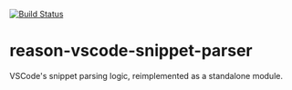 [![Build Status](https://dev.azure.com/despairblue/reason-vscode-snippet-parser/_apis/build/status/despairblue.reason-vscode-snippet-parser?branchName=turn-to-reason-vscode-snippet-parser)](https://dev.azure.com/despairblue/reason-vscode-snippet-parser/_build/latest?definitionId=1&branchName=turn-to-reason-vscode-snippet-parser)

# reason-vscode-snippet-parser

VSCode's snippet parsing logic, reimplemented as a standalone module.
